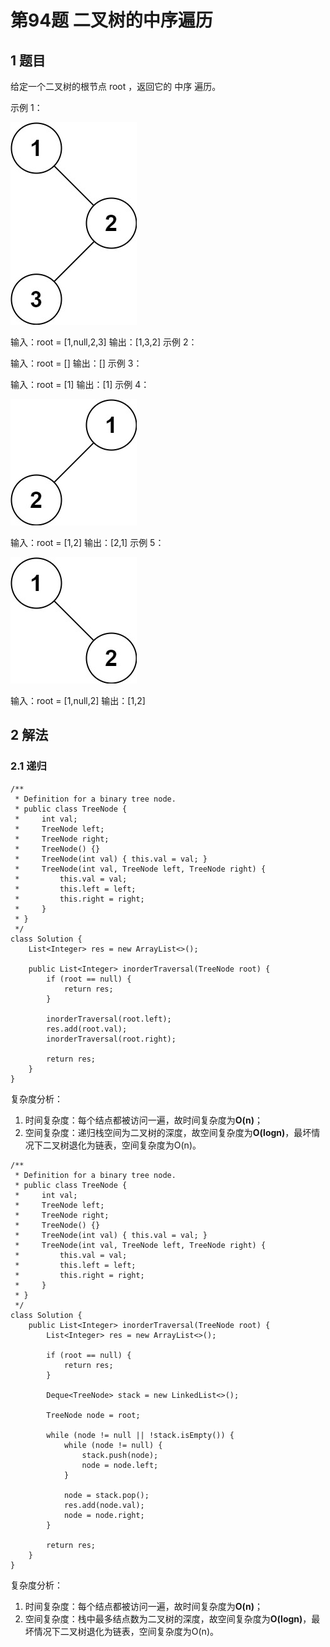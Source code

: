 # 第94题 二叉树的中序遍历

## 1 题目

给定一个二叉树的根节点 root ，返回它的 中序 遍历。

示例 1：

![94-题图1](images/94-题图1.jpg)


输入：root = [1,null,2,3]
输出：[1,3,2]
示例 2：

输入：root = []
输出：[]
示例 3：

输入：root = [1]
输出：[1]
示例 4：

![94-题图4](images/94-题图4.jpg)

输入：root = [1,2]
输出：[2,1]
示例 5：

![94-题图5](images/94-题图5.jpg)

输入：root = [1,null,2]
输出：[1,2]

## 2 解法

### 2.1 递归

```
/**
 * Definition for a binary tree node.
 * public class TreeNode {
 *     int val;
 *     TreeNode left;
 *     TreeNode right;
 *     TreeNode() {}
 *     TreeNode(int val) { this.val = val; }
 *     TreeNode(int val, TreeNode left, TreeNode right) {
 *         this.val = val;
 *         this.left = left;
 *         this.right = right;
 *     }
 * }
 */
class Solution {
    List<Integer> res = new ArrayList<>();

    public List<Integer> inorderTraversal(TreeNode root) {
        if (root == null) {
            return res;
        }

        inorderTraversal(root.left);
        res.add(root.val);
        inorderTraversal(root.right);

        return res;
    }
}
```

复杂度分析：

1. 时间复杂度：每个结点都被访问一遍，故时间复杂度为**O(n)**；
2. 空间复杂度：递归栈空间为二叉树的深度，故空间复杂度为**O(logn)**，最坏情况下二叉树退化为链表，空间复杂度为O(n)。

```
/**
 * Definition for a binary tree node.
 * public class TreeNode {
 *     int val;
 *     TreeNode left;
 *     TreeNode right;
 *     TreeNode() {}
 *     TreeNode(int val) { this.val = val; }
 *     TreeNode(int val, TreeNode left, TreeNode right) {
 *         this.val = val;
 *         this.left = left;
 *         this.right = right;
 *     }
 * }
 */
class Solution {
    public List<Integer> inorderTraversal(TreeNode root) {
        List<Integer> res = new ArrayList<>();

        if (root == null) {
            return res;
        }

        Deque<TreeNode> stack = new LinkedList<>();

        TreeNode node = root;

        while (node != null || !stack.isEmpty()) {
            while (node != null) {
                stack.push(node);
                node = node.left;
            }

            node = stack.pop();
            res.add(node.val);
            node = node.right;
        }

        return res;
    }
}
```

复杂度分析：

1. 时间复杂度：每个结点都被访问一遍，故时间复杂度为**O(n)**；
2. 空间复杂度：栈中最多结点数为二叉树的深度，故空间复杂度为**O(logn)**，最坏情况下二叉树退化为链表，空间复杂度为O(n)。

